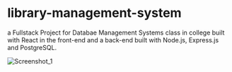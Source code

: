 # library-management-system
a Fullstack Project for Databae Management Systems class in college built with React in the front-end and a back-end built with Node.js, Express.js and PostgreSQL.

![Screenshot_1](https://user-images.githubusercontent.com/75927777/159165498-baaac6dc-1e50-4f10-a158-8e92e6768d62.png)
